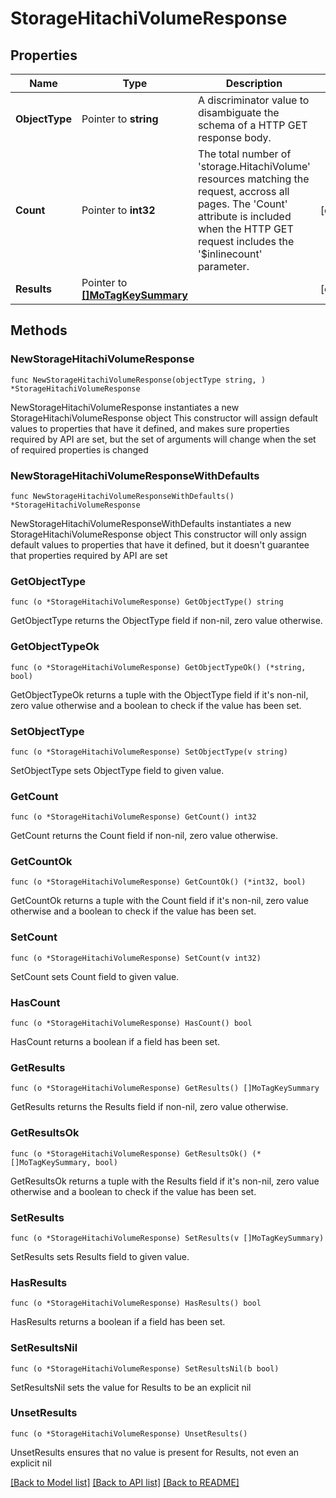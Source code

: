 # StorageHitachiVolumeResponse

## Properties

Name | Type | Description | Notes
------------ | ------------- | ------------- | -------------
**ObjectType** | Pointer to **string** | A discriminator value to disambiguate the schema of a HTTP GET response body. | 
**Count** | Pointer to **int32** | The total number of &#39;storage.HitachiVolume&#39; resources matching the request, accross all pages. The &#39;Count&#39; attribute is included when the HTTP GET request includes the &#39;$inlinecount&#39; parameter. | [optional] 
**Results** | Pointer to [**[]MoTagKeySummary**](mo.TagKeySummary.md) |  | [optional] 

## Methods

### NewStorageHitachiVolumeResponse

`func NewStorageHitachiVolumeResponse(objectType string, ) *StorageHitachiVolumeResponse`

NewStorageHitachiVolumeResponse instantiates a new StorageHitachiVolumeResponse object
This constructor will assign default values to properties that have it defined,
and makes sure properties required by API are set, but the set of arguments
will change when the set of required properties is changed

### NewStorageHitachiVolumeResponseWithDefaults

`func NewStorageHitachiVolumeResponseWithDefaults() *StorageHitachiVolumeResponse`

NewStorageHitachiVolumeResponseWithDefaults instantiates a new StorageHitachiVolumeResponse object
This constructor will only assign default values to properties that have it defined,
but it doesn't guarantee that properties required by API are set

### GetObjectType

`func (o *StorageHitachiVolumeResponse) GetObjectType() string`

GetObjectType returns the ObjectType field if non-nil, zero value otherwise.

### GetObjectTypeOk

`func (o *StorageHitachiVolumeResponse) GetObjectTypeOk() (*string, bool)`

GetObjectTypeOk returns a tuple with the ObjectType field if it's non-nil, zero value otherwise
and a boolean to check if the value has been set.

### SetObjectType

`func (o *StorageHitachiVolumeResponse) SetObjectType(v string)`

SetObjectType sets ObjectType field to given value.


### GetCount

`func (o *StorageHitachiVolumeResponse) GetCount() int32`

GetCount returns the Count field if non-nil, zero value otherwise.

### GetCountOk

`func (o *StorageHitachiVolumeResponse) GetCountOk() (*int32, bool)`

GetCountOk returns a tuple with the Count field if it's non-nil, zero value otherwise
and a boolean to check if the value has been set.

### SetCount

`func (o *StorageHitachiVolumeResponse) SetCount(v int32)`

SetCount sets Count field to given value.

### HasCount

`func (o *StorageHitachiVolumeResponse) HasCount() bool`

HasCount returns a boolean if a field has been set.

### GetResults

`func (o *StorageHitachiVolumeResponse) GetResults() []MoTagKeySummary`

GetResults returns the Results field if non-nil, zero value otherwise.

### GetResultsOk

`func (o *StorageHitachiVolumeResponse) GetResultsOk() (*[]MoTagKeySummary, bool)`

GetResultsOk returns a tuple with the Results field if it's non-nil, zero value otherwise
and a boolean to check if the value has been set.

### SetResults

`func (o *StorageHitachiVolumeResponse) SetResults(v []MoTagKeySummary)`

SetResults sets Results field to given value.

### HasResults

`func (o *StorageHitachiVolumeResponse) HasResults() bool`

HasResults returns a boolean if a field has been set.

### SetResultsNil

`func (o *StorageHitachiVolumeResponse) SetResultsNil(b bool)`

 SetResultsNil sets the value for Results to be an explicit nil

### UnsetResults
`func (o *StorageHitachiVolumeResponse) UnsetResults()`

UnsetResults ensures that no value is present for Results, not even an explicit nil

[[Back to Model list]](../README.md#documentation-for-models) [[Back to API list]](../README.md#documentation-for-api-endpoints) [[Back to README]](../README.md)


